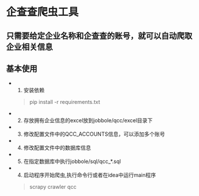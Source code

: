 # 企查查爬虫工具
## 只需要给定企业名称和企查查的账号，就可以自动爬取企业相关信息

## 基本使用
- 1. 安装依赖
    > pip install -r requirements.txt
- 2. 存放拥有企业信息的excel放到jobbole/qcc/excel目录下
- 3. 修改配置文件中的QCC_ACCOUNTS信息，可以添加多个账号
- 4. 修改配置文件中的数据库信息
- 5. 在指定数据库中执行jobbole/sql/qcc_*.sql    
- 4. 启动程序开始爬虫,执行命令行或者在idea中运行main程序
    > scrapy crawler qcc